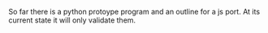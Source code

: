 So far there is a python protoype program and an outline for a js port. At its current state it will only validate them.  
